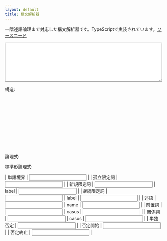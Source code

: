 ```yaml
---
layout: default
title: 構文解析器
---
```


一階述語論理まで対応した構文解析器です。TypeScriptで実装されています。[ソースコード](main.ts)

<textarea id="input" rows="8" cols="80" style="width:100%;"></textarea><br>

構造:
<div style="width:100%; overflow-x: scroll;"><svg id="phrase_structure_output"></svg></div><br>

論理式: 
<div id="formula_output" class="formula"></div>

標準形論理式: 
<div id="normalized_formula_output" class="formula"></div>

<div id="error_output"></div>

| 単語境界 | <input type="text" id="separator_pattern"> |
| 孤立限定詞 | <input type="text" id="isolated_determiner_pattern"> |
| 新規限定詞 | <input type="text" id="new_determiner_pattern"> | label | <input type="text" id="new_determiner_replacer"> |
| 継続限定詞 | <input type="text" id="inherit_determiner_pattern"> | label | <input type="text" id="inherit_determiner_replacer"> |
| 述語 | <input type="text" id="predicate_pattern"> | name | <input type="text" id="predicate_replacer"> |
| 前置詞 | <input type="text" id="preposition_pattern"> | casus | <input type="text" id="preposition_replacer"> |
| 関係詞 | <input type="text" id="relative_pattern"> | casus | <input type="text" id="relative_replacer"> |
| 単独否定 | <input type="text" id="single_negation_pattern"> |
| 否定開始 | <input type="text" id="open_negation_pattern"> |
| 否定終止 | <input type="text" id="close_negation_pattern"> |

<script type="text/javascript" src="main.js"></script>
